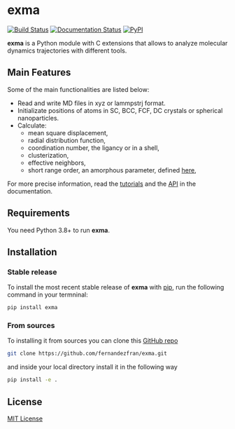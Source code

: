 # exma

[![Build Status](https://travis-ci.com/fernandezfran/exma.svg?branch=master)](https://travis-ci.com/github/fernandezfran/exma)
[![Documentation Status](https://readthedocs.org/projects/exma/badge/?version=latest)](https://exma.readthedocs.io/en/latest/?badge=latest)
[![PyPI](https://img.shields.io/pypi/v/exma)](https://pypi.org/project/exma/)

**exma** is a Python module with C extensions that allows to analyze molecular 
dynamics trajectories with different tools.


## Main Features

Some of the main functionalities are listed below:

* Read and write MD files in xyz or lammpstrj format.
* Initializate positions of atoms in SC, BCC, FCF, DC crystals or spherical
nanoparticles.
* Calculate: 
    - mean square displacement,
    - radial distribution function,
    - coordination number, the ligancy or in a shell,
    - clusterization,
    - effective neighbors,
    - short range order, an amorphous parameter, defined [here](https://doi.org/10.1039/D1CP02216D),

For more precise information, read the [tutorials](https://exma.readthedocs.io/en/latest/tutorial.html)
and the [API](https://exma.readthedocs.io/en/latest/api.html) in the documentation.


## Requirements

You need Python 3.8+ to run **exma**. 


## Installation

### Stable release

To install the most recent stable release of **exma** with [pip](https://pip.pypa.io/en/stable/), 
run the following command in your termninal:

```bash
pip install exma
```

### From sources

To installing it from sources you can clone this [GitHub repo](https://github.com/fernandezfran/exma) 

```bash
git clone https://github.com/fernandezfran/exma.git
```

and inside your local directory install it in the following way 

```bash
pip install -e .
```


## License

[MIT License](https://github.com/fernandezfran/exma/blob/master/LICENSE)

